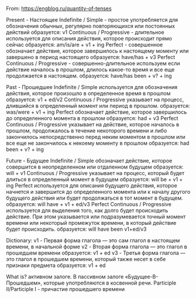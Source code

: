 From: https://engblog.ru/quantity-of-tenses

Present - Настоящее
    Indefinite / Simple - простое
        употребляется для обозначения обычных, регулярно повторяющихся или постоянных действий
        образуется: v1
    Continuous / Progressive - длительное
        используется для описания действия, которое происходит прямо сейчас
        образуется: am/is/are + v1 + ing
    Perfect - совершенное
        обозначает действие, которое завершилось к настоящему моменту или завершено в период настоящего
        образуется: have/has + v3
    Perfect Continuous / Progressive - совершенно-длительное
        используем если действие началось в прошлом, длилось какое-то время и все еще продолжается в настоящем.
        образуется: have/has been + v? + ing

Past - Прошедшее
    Indefinite / Simple
        используется для обозначения действия, которое произошло в определенное время в прошлом
        образуется: v1 + ed/v2
    Continuous / Prоgressive
        указывает на процесс, длившийся в определенный момент или период в прошлом.
        образуется: was/were + v1 + ing
    Perfect
        обозначает действие, которое завершилось до определенного момента в прошлом
        образуется: had + v3
    Perfect Continuous / Progressive
         указывает на действие, которое началось в прошлом, продолжалось в течение некоторого времени и
            либо закончилось непосредственно перед неким моментом в прошлом
            или все еще не закончилось к некоему моменту в прошлом
        образуется: had been + v? + ing

Future - Будущее
    Indefinite / Simple
        обозначает действие, которое совершится в неопределенном или отдаленном будущем
        образуется: will + v1
    Continuous / Progressive
        указывает на процесс, который будет длиться в определенный момент в будущем
        образуется: will be + v1 + ing
    Perfect
        используется для описания будущего действия, которое начнется и завершится до определенного момента
            или к началу другого будущего действия или будет продолжаться в тот момент в будущем.
        образуется: will have + v1 + ed/v3
    Perfect Continuous / Progressive
        используется для выделения того, как долго будет происходить действие.
        При этом указывается или подразумевается точный момент времени или некоторый промежуток времени, в который действие будет происходить.
        образуется: will have been v1+ed/v3

Dictionary:
    v1 - Первая форма глагола — это сам глагол в настоящем времени, в начальной форме
    v2 - Вторая форма глагола — это глагол в прошедшем времени
        образуется: v1 + ed
    v3 - Третья форма глагола  — это глагол в прошедшем времени, который также несет в себе признаки предмета
        образуется: v1 + ed

What is?
    активном залоге. В пассивном залоге 
    «Будущее-В-Прошедшем», которые употребляются в косвенной речи.
    Participle II/Participle I - причастие прошедшего времени